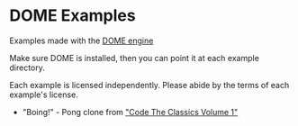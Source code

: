 # DOME Examples

Examples made with the [DOME engine](https://domeengine.com)

Make sure DOME is installed, then you can point it at each example directory.

Each example is licensed independently. Please abide by the terms of each example's license.

* "Boing!" - Pong clone from ["Code The Classics Volume 1"](https://wireframe.raspberrypi.org/books/code-the-classics1)

